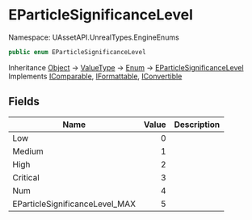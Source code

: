 # EParticleSignificanceLevel

Namespace: UAssetAPI.UnrealTypes.EngineEnums

```csharp
public enum EParticleSignificanceLevel
```

Inheritance [Object](https://docs.microsoft.com/en-us/dotnet/api/system.object) → [ValueType](https://docs.microsoft.com/en-us/dotnet/api/system.valuetype) → [Enum](https://docs.microsoft.com/en-us/dotnet/api/system.enum) → [EParticleSignificanceLevel](./uassetapi.unrealtypes.engineenums.eparticlesignificancelevel.md)<br>
Implements [IComparable](https://docs.microsoft.com/en-us/dotnet/api/system.icomparable), [IFormattable](https://docs.microsoft.com/en-us/dotnet/api/system.iformattable), [IConvertible](https://docs.microsoft.com/en-us/dotnet/api/system.iconvertible)

## Fields

| Name | Value | Description |
| --- | --: | --- |
| Low | 0 |  |
| Medium | 1 |  |
| High | 2 |  |
| Critical | 3 |  |
| Num | 4 |  |
| EParticleSignificanceLevel_MAX | 5 |  |
